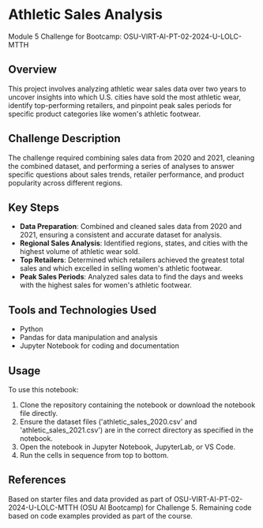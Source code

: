 # Athletic Sales Analysis
Module 5 Challenge for Bootcamp: OSU-VIRT-AI-PT-02-2024-U-LOLC-MTTH

## Overview
This project involves analyzing athletic wear sales data over two years to uncover insights into which U.S. cities have sold the most athletic wear, identify top-performing retailers, and pinpoint peak sales periods for specific product categories like women's athletic footwear.

## Challenge Description
The challenge required combining sales data from 2020 and 2021, cleaning the combined dataset, and performing a series of analyses to answer specific questions about sales trends, retailer performance, and product popularity across different regions.

## Key Steps
- **Data Preparation**: Combined and cleaned sales data from 2020 and 2021, ensuring a consistent and accurate dataset for analysis.
- **Regional Sales Analysis**: Identified regions, states, and cities with the highest volume of athletic wear sold.
- **Top Retailers**: Determined which retailers achieved the greatest total sales and which excelled in selling women's athletic footwear.
- **Peak Sales Periods**: Analyzed sales data to find the days and weeks with the highest sales for women's athletic footwear.

## Tools and Technologies Used
- Python
- Pandas for data manipulation and analysis
- Jupyter Notebook for coding and documentation

## Usage
To use this notebook:
1. Clone the repository containing the notebook or download the notebook file directly.
2. Ensure the dataset files ('athletic_sales_2020.csv' and 'athletic_sales_2021.csv') are in the correct directory as specified in the notebook.
3. Open the notebook in Jupyter Notebook, JupyterLab, or VS Code.
4. Run the cells in sequence from top to bottom.

## References
Based on starter files and data provided as part of OSU-VIRT-AI-PT-02-2024-U-LOLC-MTTH (OSU AI Bootcamp) for Challenge 5. Remaining code based on code examples provided as part of the course.


